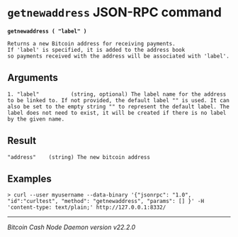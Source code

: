 `getnewaddress` JSON-RPC command
================================

**`getnewaddress ( "label" )`**

```
Returns a new Bitcoin address for receiving payments.
If 'label' is specified, it is added to the address book
so payments received with the address will be associated with 'label'.
```

Arguments
---------

```
1. "label"          (string, optional) The label name for the address to be linked to. If not provided, the default label "" is used. It can also be set to the empty string "" to represent the default label. The label does not need to exist, it will be created if there is no label by the given name.
```

Result
------

```
"address"    (string) The new bitcoin address
```

Examples
--------

```
> curl --user myusername --data-binary '{"jsonrpc": "1.0", "id":"curltest", "method": "getnewaddress", "params": [] }' -H 'content-type: text/plain;' http://127.0.0.1:8332/
```

***

*Bitcoin Cash Node Daemon version v22.2.0*
